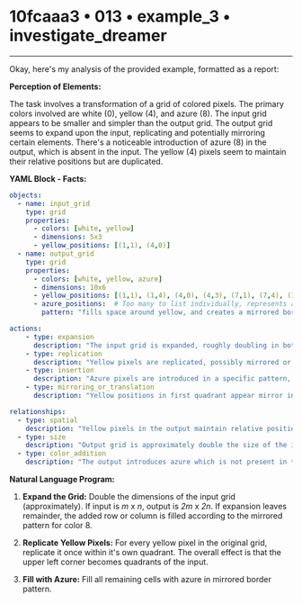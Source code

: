 # 10fcaaa3 • 013 • example_3 • investigate_dreamer

---
Okay, here's my analysis of the provided example, formatted as a report:

**Perception of Elements:**

The task involves a transformation of a grid of colored pixels. The primary colors involved are white (0), yellow (4), and azure (8). The input grid appears to be smaller and simpler than the output grid. The output grid seems to expand upon the input, replicating and potentially mirroring certain elements. There's a noticeable introduction of azure (8) in the output, which is absent in the input. The yellow (4) pixels seem to maintain their relative positions but are duplicated.

**YAML Block - Facts:**



```yaml
objects:
  - name: input_grid
    type: grid
    properties:
      - colors: [white, yellow]
      - dimensions: 5x3
      - yellow_positions: [(1,1), (4,0)]
  - name: output_grid
    type: grid
    properties:
      - colors: [white, yellow, azure]
      - dimensions: 10x6
      - yellow_positions: [(1,1), (1,4), (4,0), (4,3), (7,1), (7,4), (10,0), (10,3)]
      - azure_positions:  # Too many to list individually, represents a pattern
        pattern: "fills space around yellow, and creates a mirrored border."

actions:
    - type: expansion
      description: "The input grid is expanded, roughly doubling in both dimensions."
    - type: replication
      description: "Yellow pixels are replicated, possibly mirrored or translated."
    - type: insertion
      description: "Azure pixels are introduced in a specific pattern, creating borders and filling areas around the replicated yellow pixels."
    - type: mirroring_or_translation
      description: "Yellow positions in first quadrant appear mirror in 2nd quadrant."

relationships:
  - type: spatial
    description: "Yellow pixels in the output maintain relative positions to each other within expanded quadrants, although mirrored from original grid."
  - type: size
    description: "Output grid is approximately double the size of the input grid in both dimensions."
  - type: color_addition
    description: "The output introduces azure which is not present in the input."

```



**Natural Language Program:**

1.  **Expand the Grid:** Double the dimensions of the input grid (approximately). If input is *m* x *n*, output is *2m* x *2n*. If expansion leaves remainder, the added row or column is filled according to the mirrored pattern for color 8.

2.  **Replicate Yellow Pixels:** For every yellow pixel in the original grid, replicate it once within it's own quadrant. The overall effect is that the upper left corner becomes quadrants of the input.

3.  **Fill with Azure:** Fill all remaining cells with azure in mirrored border pattern.

